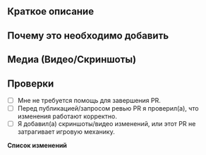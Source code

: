 <!-- ЭТО НЕ РЕПОЗИТОРИЙ WIZDENS. ЕСЛИ ВЫ ХОТИТЕ ДОБАВИТЬ СВОИ ИЗМЕНЕНИЯ НА ВСЕ СЕРВЕРА, СОЗДАЙТЕ PR В РЕПОЗИТОРИИ WIZDENS -->

## Краткое описание
<!-- Что вы предлагаете изменить в своём PR? -->

## Почему это необходимо добавить
<!-- Какая причина для внесения этих изменений? Пожалуйста, прикрепите ссылки на обсуждения и баг-репорты. Опишите, как это повлияет на игровой баланс. -->

## Медиа (Видео/Скриншоты)
<!--
Если ваш PR содержит изменения в игре, обязательно прикрепите скриншоты или видео с демонстрацией изменений.
-->

## Проверки
<!-- Чекбоксы для ускорения ревью вашего PR -->
- [ ] Мне не требуется помощь для завершения PR.
- [ ] Перед публикацией/запросом ревью PR я проверил(а), что изменения работают корректно.
- [ ] Я добавил(а) скриншоты/видео изменений, или этот PR не затрагивает игровую механику.

**Список изменений**
<!--
Если вы хотите, чтобы игроки узнали об изменениях из этого PR, укажите их по шаблону ниже. Кратко и информативно.
:cl: Ваш-Ник
- add: Добавлен ФурСьют.
- remove: Удалено Space.
- tweak: Изменён SS14.
- fix: Исправлено MeowMafiaBro.
-->
